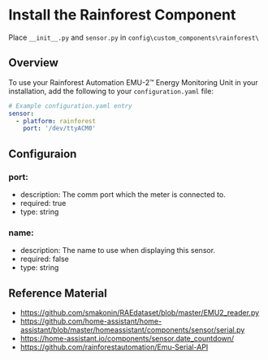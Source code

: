 # Install the Rainforest Component
Place `__init__.py` and `sensor.py` in `config\custom_components\rainforest\`


## Overview
To use your Rainforest Automation EMU-2™ Energy Monitoring Unit in your installation, add the following to your `configuration.yaml` file:

```yaml
# Example configuration.yaml entry
sensor:
  - platform: rainforest
    port: '/dev/ttyACM0'
```

## Configuraion

### port:
  * description: The comm port which the meter is connected to.
  * required: true
  * type: string

### name:
  * description: The name to use when displaying this sensor.
  * required: false
  * type: string

## Reference Material
 * https://github.com/smakonin/RAEdataset/blob/master/EMU2_reader.py
 * https://github.com/home-assistant/home-assistant/blob/master/homeassistant/components/sensor/serial.py
 * https://home-assistant.io/components/sensor.date_countdown/
 * https://github.com/rainforestautomation/Emu-Serial-API
